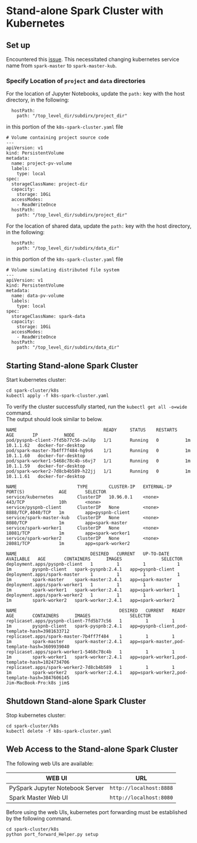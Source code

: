# Stand-alone Spark Cluster with Kubernetes

## Set up

Encountered this [issue](https://medium.com/@varunreddydaaram/kubernetes-did-not-work-with-apache-spark-de923ae7ab5c).  This necessitated changing kubernetes service name from `spark-master` to `spark-master-kub`.

### Specify Location of `project` and `data` directories

For the location of Jupyter Notebooks, update the `path:` key with the host directory, in the following:
```
  hostPath:
    path: "/top_level_dir/subdirx/project_dir"
```

in this portion of the `k8s-spark-cluster.yaml` file

```
# Volume containing project source code
---
apiVersion: v1
kind: PersistentVolume
metadata:
  name: project-pv-volume
  labels:
    type: local
spec:
  storageClassName: project-dir
  capacity:
    storage: 10Gi
  accessModes:
    - ReadWriteOnce
  hostPath:
    path: "/top_level_dir/subdirx/project_dir"
```

For the location of shared data, update the `path:` key with the host directory, in the following:
```
  hostPath:
    path: "/top_level_dir/subdirx/data_dir"
```

in this portion of the `k8s-spark-cluster.yaml` file

```
# Volume simulating distributed file system
---
apiVersion: v1
kind: PersistentVolume
metadata:
  name: data-pv-volume
  labels:
    type: local
spec:
  storageClassName: spark-data
  capacity:
    storage: 10Gi
  accessModes:
    - ReadWriteOnce
  hostPath:
    path: "/top_level_dir/subdirx/data_dir"
```

## Starting Stand-alone Spark Cluster
Start kubernetes cluster:
```
cd spark-cluster/k8s
kubectl apply -f k8s-spark-cluster.yaml
```

To verify the cluster successfully started, run the `kubectl get all -o=wide` command.  
The output should look similar to below.  
```
NAME                                 READY     STATUS    RESTARTS   AGE       IP          NODE
pod/pyspnb-client-7fd5b77c56-zwl8p   1/1       Running   0          1m        10.1.1.62   docker-for-desktop
pod/spark-master-7b4ff7f484-hg9s6    1/1       Running   0          1m        10.1.1.60   docker-for-desktop
pod/spark-worker1-5468c78c4b-s6vj7   1/1       Running   0          1m        10.1.1.59   docker-for-desktop
pod/spark-worker2-7d8cb4b589-h22jj   1/1       Running   0          1m        10.1.1.61   docker-for-desktop

NAME                       TYPE        CLUSTER-IP   EXTERNAL-IP   PORT(S)             AGE       SELECTOR
service/kubernetes         ClusterIP   10.96.0.1    <none>        443/TCP             10h       <none>
service/pyspnb-client      ClusterIP   None         <none>        8888/TCP,4040/TCP   1m        app=pyspnb-client
service/spark-master-kub   ClusterIP   None         <none>        8080/TCP            1m        app=spark-master
service/spark-worker1      ClusterIP   None         <none>        18081/TCP           1m        app=spark-worker1
service/spark-worker2      ClusterIP   None         <none>        28081/TCP           1m        app=spark-worker2

NAME                            DESIRED   CURRENT   UP-TO-DATE   AVAILABLE   AGE       CONTAINERS      IMAGES               SELECTOR
deployment.apps/pyspnb-client   1         1         1            1           1m        pyspnb-client   spark-pyspnb:2.4.1   app=pyspnb-client
deployment.apps/spark-master    1         1         1            1           1m        spark-master    spark-master:2.4.1   app=spark-master
deployment.apps/spark-worker1   1         1         1            1           1m        spark-worker1   spark-worker:2.4.1   app=spark-worker1
deployment.apps/spark-worker2   1         1         1            1           1m        spark-worker2   spark-worker:2.4.1   app=spark-worker2

NAME                                       DESIRED   CURRENT   READY     AGE       CONTAINERS      IMAGES               SELECTOR
replicaset.apps/pyspnb-client-7fd5b77c56   1         1         1         1m        pyspnb-client   spark-pyspnb:2.4.1   app=pyspnb-client,pod-template-hash=3981633712
replicaset.apps/spark-master-7b4ff7f484    1         1         1         1m        spark-master    spark-master:2.4.1   app=spark-master,pod-template-hash=3609939040
replicaset.apps/spark-worker1-5468c78c4b   1         1         1         1m        spark-worker1   spark-worker:2.4.1   app=spark-worker1,pod-template-hash=1024734706
replicaset.apps/spark-worker2-7d8cb4b589   1         1         1         1m        spark-worker2   spark-worker:2.4.1   app=spark-worker2,pod-template-hash=3847606145
Jim-MacBook-Pro:k8s jim$
```

## Shutdown Stand-alone Spark Cluster
Stop kubernetes cluster:
```
cd spark-cluster/k8s
kubectl delete -f k8s-spark-cluster.yaml
```

## Web Access to the Stand-alone Spark Cluster
The following web UIs are available:

|WEB UI|URL|
|------|---|
|PySpark Jupyter Notebook Server|`http://localhost:8888`|
|Spark Master Web UI|`http://localhost:8080`|

Before using the web UIs, kubernetes port forwarding must be established by the following command.
```
cd spark-cluster/k8s
python port_forward_Helper.py setup

```



